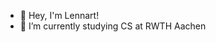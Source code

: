 - 👋 Hey, I'm Lennart! 
- 🌱 I’m currently studying CS at RWTH Aachen

<!---
lcbvs/lcbvs is a ✨ special ✨ repository because its `README.md` (this file) appears on your GitHub profile.
You can click the Preview link to take a look at your changes.
--->
